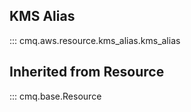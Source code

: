 ## KMS Alias
::: cmq.aws.resource.kms_alias.kms_alias

## Inherited from Resource
::: cmq.base.Resource
